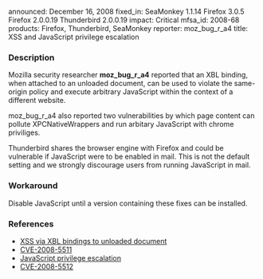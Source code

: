 announced: December 16, 2008
fixed_in: SeaMonkey 1.1.14
          Firefox 3.0.5
          Firefox 2.0.0.19
          Thunderbird 2.0.0.19
impact: Critical
mfsa_id: 2008-68
products: Firefox, Thunderbird, SeaMonkey
reporter: moz_bug_r_a4
title: XSS and JavaScript privilege escalation

<h3>Description</h3>

<p>Mozilla security researcher <strong>moz_bug_r_a4</strong> reported
that an XBL binding, when attached to an unloaded document, can be
used to violate the same-origin policy and execute arbitrary
JavaScript within the context of a different website.</p>

<p>moz_bug_r_a4 also reported two vulnerabilities by which page
content can pollute XPCNativeWrappers and run arbitary JavaScript with
chrome priviliges.</p>

<p class="note">Thunderbird shares the browser engine with Firefox and
could be vulnerable if JavaScript were to be enabled in mail. This is not
the default setting and we strongly discourage users from running
JavaScript in mail.</p>

<h3>Workaround</h3>

<p>Disable JavaScript until a version containing these fixes can be installed.</p>

<h3>References</h3>

<ul>
  <li><a href="https://bugzilla.mozilla.org/buglist.cgi?bug_id=451680,464174">XSS
  via XBL bindings to unloaded document</a></li>
  <li><a class="ex-ref" href="http://cve.mitre.org/cgi-bin/cvename.cgi?name=CVE-2008-5511">CVE-2008-5511</a></li>
  <li><a href="https://bugzilla.mozilla.org/buglist.cgi?bug_id=370461,453310">JavaScript
  privilege escalation</a></li>
  <li><a class="ex-ref" href="http://cve.mitre.org/cgi-bin/cvename.cgi?name=CVE-2008-5512">CVE-2008-5512</a></li>
</ul>



